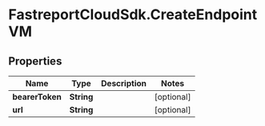 # FastreportCloudSdk.CreateEndpointVM

## Properties

Name | Type | Description | Notes
------------ | ------------- | ------------- | -------------
**bearerToken** | **String** |  | [optional] 
**url** | **String** |  | [optional] 


